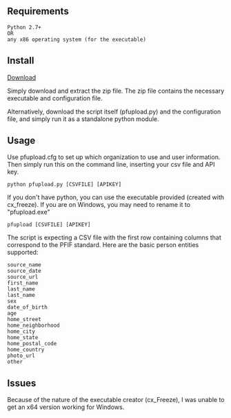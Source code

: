## Requirements

	Python 2.7+ 
	OR 
	any x86 operating system (for the executable)

## Install

[Download](https://bitbucket.org/gallipoli/pfupload/downloads)

Simply download and extract the zip file. The zip file contains the necessary executable and configuration file.

Alternatively, download the script itself (pfupload.py) and the configuration file, and simply run it as a standalone python module. 

## Usage 

Use pfupload.cfg to set up which organization to use and user information. Then simply run this on the command line, inserting your csv file and API key.

	python pfupload.py [CSVFILE] [APIKEY]

If you don't have python, you can use the executable provided (created with cx_freeze). If you are on Windows, you may need to rename it to "pfupload.exe"

	pfupload [CSVFILE] [APIKEY]

The script is expecting a CSV file with the first row containing columns that correspond to the PFIF standard. Here are the basic person entities supported:

	source_name
	source_date
	source_url
	first_name
	last_name
	last_name
	sex
	date_of_birth
	age
	home_street
	home_neighborhood
	home_city
	home_state
	home_postal_code
	home_country
	photo_url
	other

## Issues

Because of the nature of the executable creator (cx_Freeze), I was unable to get an x64 version working for Windows.
